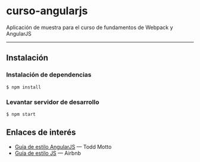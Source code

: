 # curso-angularjs
Aplicación de muestra para el curso de fundamentos de Webpack y AngularJS

---

## Instalación

### Instalación de dependencias

```
$ npm install
```

### Levantar servidor de desarrollo

```
$ npm start
```


## Enlaces de interés
- [Guía de estilo AngularJS](https://github.com/toddmotto/angularjs-styleguide) — Todd Motto
- [Guía de estilo JS](https://github.com/airbnb/javascript) — Airbnb

